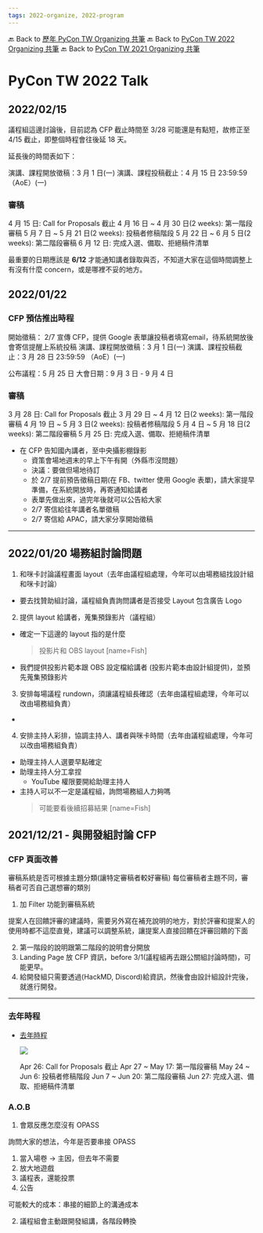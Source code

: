 ```yaml
---
tags: 2022-organize, 2022-program
---
```


🔙 Back to [歷年 PyCon TW Organizing 共筆](/ryPr7SFyP/%2FHM5mHCFKQCu7-W5ea8ITcw%3Fview)
🔙 Back to [PyCon TW 2022 Organizing 共筆](/F4qRbwIsQXWH5B6cZ6Pzyw)
🔙 Back to [PyCon TW 2021 Organizing 共筆](/Wb9vQrfJQk-5tPoPR23hwA)

# PyCon TW 2022 Talk


## 2022/02/15

 議程組這邊討論後，目前認為 CFP 截止時間至 3/28 可能還是有點短，故修正至 4/15 截止，即整個時程會往後延 18 天。

延長後的時間表如下：

演講、課程開放徵稿：3 月  1 日(一)
演講、課程投稿截止：4 月 15 日 23:59:59 （AoE）(一)

### 審稿

4 月 15 日: Call for Proposals 截止
4 月 16 日 ~ 4 月 30 日(2 weeks): 第一階段審稿
5 月 7 日 ~ 5 月 21  日(2 weeks): 投稿者修稿階段
5 月 22  日 ~ 6 月 5 日(2 weeks): 第二階段審稿
6 月 12 日: 完成入選、備取、拒絕稿件清單

最重要的日期應該是 **6/12** 才能通知講者錄取與否，不知道大家在這個時間調整上有沒有什麼 concern，或是哪裡不妥的地方。



## 2022/01/22

### CFP 預估推出時程



開始徵稿： 2/7 宣傳 CFP，提供 Google 表單讓投稿者填寫email，待系統開放後會寄信提醒上系統投稿
演講、課程開放徵稿：3 月  1 日(一)
演講、課程投稿截止：3 月 28 日 23:59:59 （AoE）(一)

公布議程：5 月 25 日
大會日期：9 月 3 日 - 9 月 4 日

### 審稿

3 月 28 日: Call for Proposals 截止
3 月 29 日 ~ 4 月 12 日(2 weeks): 第一階段審稿
4 月 19 日 ~ 5 月 3  日(2 weeks): 投稿者修稿階段
5 月 4  日 ~ 5 月 18 日(2 weeks): 第二階段審稿
5 月 25 日: 完成入選、備取、拒絕稿件清單

- 在 CFP 告知國內講者，至中央攝影棚錄影
    - 資策會場地週末的早上下午有開（外縣市沒問題）
    - 決議：要做但場地待訂
    - 於 2/7 提前預告徵稿日期(在 FB、twitter 使用 Google 表單)，請大家提早準備，在系統開放時，再寄通知給講者
    - 表單先做出來，過完年後就可以公告給大家
    - 2/7 寄信給往年講者名單徵稿
    - 2/7 寄信給 APAC，請大家分享開始徵稿

---

## 2022/01/20 場務組討論問題

1. 和咪卡討論議程畫面 layout（去年由議程組處理，今年可以由場務組找設計組和咪卡討論）
- 要去找贊助組討論，議程組負責詢問講者是否接受 Layout 包含廣告 Logo

2. 提供 layout 給講者，蒐集預錄影片（議程組）
- 確定一下這邊的 layout 指的是什麼
    > 投影片和 OBS layout [name=Fish]
- 我們提供投影片範本跟 OBS 設定檔給講者 (投影片範本由設計組提供)，並預先蒐集預錄影片

3. 安排每場議程 rundown，須讓議程組長確認（去年由議程組處理，今年可以改由場務組負責）
- 

4. 安排主持人彩排，協調主持人、講者與咪卡時間（去年由議程組處理，今年可以改由場務組負責）
- 助理主持人人選要早點確定
- 助理主持人分工拿捏
    - YouTube 權限要開給助理主持人
- 主持人可以不一定是議程組，詢問場務組人力夠嗎
    > 可能要看後續招募結果 [name=Fish]


## 2021/12/21 - 與開發組討論 CFP

### CFP 頁面改善

審稿系統是否可根據主題分類(讓特定審稿者較好審稿)
每位審稿者主題不同，審稿者可否自己選想審的類別

1. 加 Filter 功能到審稿系統

提案人在回饋評審的建議時，需要另外寫在補充說明的地方，對於評審和提案人的使用時都不這麼直覺，建議可以調整系統，讓提案人直接回饋在評審回饋的下面

2. 第一階段的說明跟第二階段的說明會分開放
3. Landing Page 放 CFP 資訊，before 3/1(議程組再去跟公關組討論時間)，可能更早。
5. 給開發組只需要透過(HackMD, Discord)給資訊，然後會由設計組設計完後，就進行開發。




---

### 去年時程

- [去年時程](https://pycontw.github.io/reviewer-guidebook/)

    ![](https://i.imgur.com/ZN2ma1A.png)

    Apr 26: Call for Proposals 截止
    Apr 27 ~ May 17: 第一階段審稿
    May 24 ~ Jun 6: 投稿者修稿階段
    Jun 7 ~ Jun 20: 第二階段審稿
    Jun 27: 完成入選、備取、拒絕稿件清單


### A.O.B

1. 會眾反應怎麼沒有 OPASS

詢問大家的想法，今年是否要串接 OPASS
1. 當入場卷 -> 主因，但去年不需要
2. 放大地遊戲
3. 議程表，還能投票
4. 公告

可能較大的成本：串接的細節上的溝通成本

2. 議程組會主動跟開發組講，各階段轉換